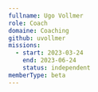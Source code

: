 ```yaml
---
fullname: Ugo Vollmer
role: Coach
domaine: Coaching
github: uvollmer
missions:
  - start: 2023-03-24
    end: 2023-06-24
    status: independent
memberType: beta
---
```


